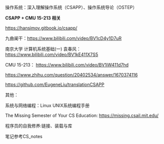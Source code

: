 
操作系统：深入理解操作系统（CSAPP）、操作系统导论（OSTEP）

**CSAPP + CMU 15-213 相关**

https://hansimov.gitbook.io/csapp/

九曲阑干：https://www.bilibili.com/video/BV1cD4y1D7uR 

南京大学 计算机系统基础(一) 袁春风： https://www.bilibili.com/video/BV1kE411X7S5

CMU 15-213： https://www.bilibili.com/video/BV1iW411d7hd

https://www.zhihu.com/question/20402534/answer/1670374116

https://github.com/EugeneLiu/translationCSAPP

其他：

系统与网络编程：Linux UNIX系统编程手册

The Missing Semester of Your CS Education: https://missing.csail.mit.edu/

程序员的自我修养:链接、装载与库

笔记参考CS_notes
